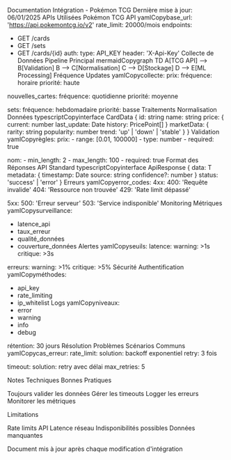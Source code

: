 Documentation Intégration - Pokémon TCG
Dernière mise à jour: 06/01/2025
APIs Utilisées
Pokémon TCG API
yamlCopybase_url: 'https://api.pokemontcg.io/v2'
rate_limit: 20000/mois
endpoints:
  - GET /cards
  - GET /sets
  - GET /cards/{id}
auth:
  type: API_KEY
  header: 'X-Api-Key'
Collecte de Données
Pipeline Principal
mermaidCopygraph TD
    A[TCG API] --> B[Validation]
    B --> C[Normalisation]
    C --> D[Stockage]
    D --> E[ML Processing]
Fréquence Updates
yamlCopycollecte:
  prix: 
    fréquence: horaire
    priorité: haute
  
  nouvelles_cartes:
    fréquence: quotidienne
    priorité: moyenne

  sets:
    fréquence: hebdomadaire
    priorité: basse
Traitements
Normalisation Données
typescriptCopyinterface CardData {
  id: string
  name: string
  price: {
    current: number
    last_update: Date
    history: PricePoint[]
  }
  marketData: {
    rarity: string
    popularity: number
    trend: 'up' | 'down' | 'stable'
  }
}
Validation
yamlCopyrègles:
  prix:
    - range: [0.01, 100000]
    - type: number
    - required: true
  
  nom:
    - min_length: 2
    - max_length: 100
    - required: true
Format des Réponses
API Standard
typescriptCopyinterface ApiResponse<T> {
  data: T
  metadata: {
    timestamp: Date
    source: string
    confidence?: number
  }
  status: 'success' | 'error'
}
Erreurs
yamlCopyerror_codes:
  4xx:
    400: 'Requête invalide'
    404: 'Ressource non trouvée'
    429: 'Rate limit dépassé'
  
  5xx:
    500: 'Erreur serveur'
    503: 'Service indisponible'
Monitoring
Métriques
yamlCopysurveillance:
  - latence_api
  - taux_erreur
  - qualité_données
  - couverture_données
Alertes
yamlCopyseuils:
  latence:
    warning: >1s
    critique: >3s
  
  erreurs:
    warning: >1%
    critique: >5%
Sécurité
Authentification
yamlCopyméthodes:
  - api_key
  - rate_limiting
  - ip_whitelist
Logs
yamlCopyniveaux:
  - error
  - warning
  - info
  - debug

rétention: 30 jours
Résolution Problèmes
Scénarios Communs
yamlCopycas_erreur:
  rate_limit:
    solution: backoff exponentiel
    retry: 3 fois
  
  timeout:
    solution: retry avec délai
    max_retries: 5

Notes Techniques
Bonnes Pratiques

Toujours valider les données
Gérer les timeouts
Logger les erreurs
Monitorer les métriques

Limitations

Rate limits API
Latence réseau
Indisponibilités possibles
Données manquantes


Document mis à jour après chaque modification d'intégration